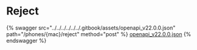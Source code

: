 # Reject

{% swagger src="../../../../../../.gitbook/assets/openapi_v22.0.0.json" path="/phones/{mac}/reject" method="post" %}
[openapi_v22.0.0.json](../../../../../../.gitbook/assets/openapi_v22.0.0.json)
{% endswagger %}
